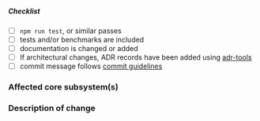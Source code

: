 <!--
Thank you for your pull request. Please provide a description above and review
the requirements below.

Bug fixes and new features should include tests and possibly benchmarks.

-->

<!-- _Please make sure to review and check all of these items:_ -->


##### Checklist
<!-- Remove items that do not apply. For completed items, change [ ] to [x]. -->

- [ ] `npm run test`, or similar passes
- [ ] tests and/or benchmarks are included
- [ ] documentation is changed or added
- [ ] If architectural changes, ADR records have been added using [adr-tools](https://github.com/npryce/adr-tools)
- [ ] commit message follows [commit guidelines](https://github.com/strnordic/.github/blob/main/commit-message-guidelines.md)

<!-- _NOTE: these things are not required to open a PR and can be done afterwards / while the PR is open._ -->

### Affected core subsystem(s)
<!-- Please provide affected core subsystem(s). -->

### Description of change
<!-- Please provide a description of the change here. -->
